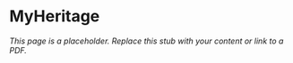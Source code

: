 #    MyHeritage

_This page is a placeholder. Replace this stub with your content or link to a PDF._
